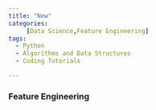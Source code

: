 ```yaml
---
title: "New"
categories:
     [Data Science,Feature Engineering]
tags:
  - Python
  - Algorithms and Data Structures
  - Coding Tutorials

---
```


### Feature Engineering